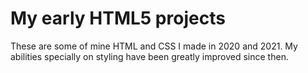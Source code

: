 # My early HTML5 projects

These are some of mine HTML and CSS I made in 2020 and 2021.
My abilities specially on styling have been greatly improved since then.

